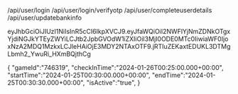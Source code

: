 /api/user/login
/api/user/login/verifyotp
/api/user/completeuserdetails
/api/user/updatebankinfo

eyJhbGciOiJIUzI1NiIsInR5cCI6IkpXVCJ9.eyJfaWQiOiI2NWFlYjNmZDNkOTgxYjdiNGJkYTEyZWYiLCJtb2JpbGVOdW1iZXIiOiI3MjI0ODE0MTc0IiwiaWF0IjoxNzA2MDQ1MzkxLCJleHAiOjE3MDY2NTAxOTF9.jRTIuZEKaxtEDUKL3DTMgLbmh2_YwuRi_HXmBQjthCg

{
    "gameId":"746319",
    "checkInTime":"2024-01-26T00:25:00.000+00:00",
    "startTime":"2024-01-25T00:30:00.000+00:00",
    "endTime":"2024-01-25T00:30:30.000+00:00",
    "isActive":"true",
}